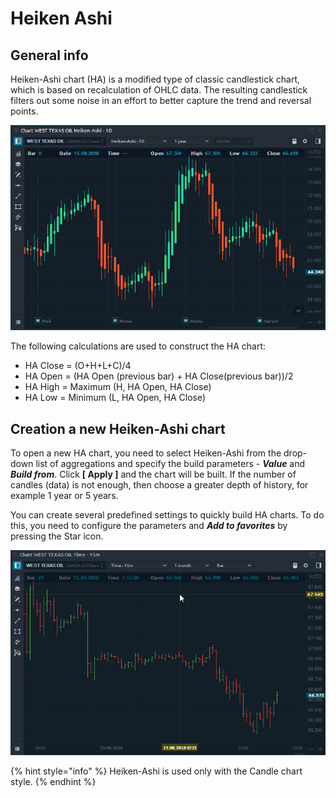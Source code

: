 # Heiken Ashi

## General info <a href="#general-info" id="general-info"></a>

Heiken-Ashi chart (HA) is a modified type of classic candlestick chart, which is based on recalculation of OHLC data. The resulting candlestick filters out some noise in an effort to better capture the trend and reversal points.

![General view of Heiken-Ashi chart type](<../../../.gitbook/assets/Heiken-Ashi chart.png>)

The following calculations are used to construct the HA chart:

* HA Close = (O+H+L+C)/4
* HA Open = (HA Open (previous bar) + HA Close(previous bar))/2
* HA High = Maximum (H, HA Open, HA Close)
* HA Low = Minimum (L, HA Open, HA Close)

## Creation a new Heiken-Ashi chart <a href="#creation-a-new-heiken-ashi-chart" id="creation-a-new-heiken-ashi-chart"></a>

To open a new HA chart, you need to select Heiken-Ashi from the drop-down list of aggregations and specify the build parameters - _**Value**_ and _**Build from**_. Click **\[ Apply ]** and the chart will be built. If the number of candles (data) is not enough, then choose a greater depth of history, for example 1 year or 5 years.

You can create several predefined settings to quickly build HA charts. To do this, you need to configure the parameters and _**Add to favorites**_ by pressing the Star icon.

![The creation process of Heiken-Ashi chart type](<../../../.gitbook/assets/Heiken Ashi creation.gif>)

{% hint style="info" %}
Heiken-Ashi is used only with the Candle chart style.
{% endhint %}
